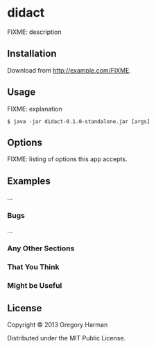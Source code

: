 # didact

FIXME: description

## Installation

Download from http://example.com/FIXME.

## Usage

FIXME: explanation

    $ java -jar didact-0.1.0-standalone.jar [args]

## Options

FIXME: listing of options this app accepts.

## Examples

...

### Bugs

...

### Any Other Sections
### That You Think
### Might be Useful

## License

Copyright © 2013 Gregory Harman

Distributed under the MIT Public License.

